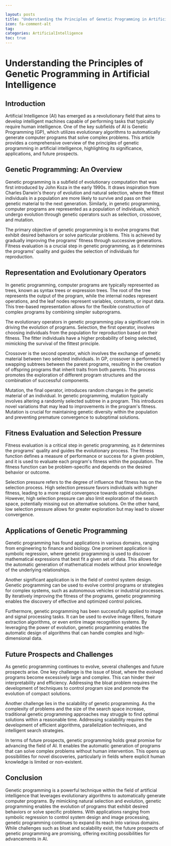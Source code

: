 ```yaml
---

layout: posts
title: "Understanding the Principles of Genetic Programming in Artificial Intelligence"
icon: fa-comment-alt
tag:      
categories: ArtificialIntelligence
toc: true
---
```




# Understanding the Principles of Genetic Programming in Artificial Intelligence

## Introduction

Artificial Intelligence (AI) has emerged as a revolutionary field that aims to develop intelligent machines capable of performing tasks that typically require human intelligence. One of the key subfields of AI is Genetic Programming (GP), which utilizes evolutionary algorithms to automatically generate computer programs that solve complex problems. This article provides a comprehensive overview of the principles of genetic programming in artificial intelligence, highlighting its significance, applications, and future prospects.

## Genetic Programming: An Overview

Genetic programming is a subfield of evolutionary computation that was first introduced by John Koza in the early 1990s. It draws inspiration from Charles Darwin's theory of evolution and natural selection, where the fittest individuals in a population are more likely to survive and pass on their genetic material to the next generation. Similarly, in genetic programming, computer programs are represented as a population of individuals, which undergo evolution through genetic operators such as selection, crossover, and mutation.

The primary objective of genetic programming is to evolve programs that exhibit desired behaviors or solve particular problems. This is achieved by gradually improving the programs' fitness through successive generations. Fitness evaluation is a crucial step in genetic programming, as it determines the programs' quality and guides the selection of individuals for reproduction.

## Representation and Evolutionary Operators

In genetic programming, computer programs are typically represented as trees, known as syntax trees or expression trees. The root of the tree represents the output of the program, while the internal nodes represent operations, and the leaf nodes represent variables, constants, or input data. This tree-based representation allows for the flexible construction of complex programs by combining simpler subprograms.

The evolutionary operators in genetic programming play a significant role in driving the evolution of programs. Selection, the first operator, involves choosing individuals from the population for reproduction based on their fitness. The fitter individuals have a higher probability of being selected, mimicking the survival of the fittest principle.

Crossover is the second operator, which involves the exchange of genetic material between two selected individuals. In GP, crossover is performed by swapping subtrees between the parent programs, resulting in the creation of offspring programs that inherit traits from both parents. This process promotes the exploration of different program structures and the combination of successful components.

Mutation, the final operator, introduces random changes in the genetic material of an individual. In genetic programming, mutation typically involves altering a randomly selected subtree in a program. This introduces novel variations that may lead to improvements in the program's fitness. Mutation is crucial for maintaining genetic diversity within the population and preventing premature convergence to suboptimal solutions.

## Fitness Evaluation and Selection Pressure

Fitness evaluation is a critical step in genetic programming, as it determines the programs' quality and guides the evolutionary process. The fitness function defines a measure of performance or success for a given problem, and it is used to evaluate each program's fitness within the population. The fitness function can be problem-specific and depends on the desired behavior or outcome.

Selection pressure refers to the degree of influence that fitness has on the selection process. High selection pressure favors individuals with higher fitness, leading to a more rapid convergence towards optimal solutions. However, high selection pressure can also limit exploration of the search space, potentially missing out on alternative solutions. On the other hand, low selection pressure allows for greater exploration but may lead to slower convergence.

## Applications of Genetic Programming

Genetic programming has found applications in various domains, ranging from engineering to finance and biology. One prominent application is symbolic regression, where genetic programming is used to discover mathematical expressions that best fit a given set of data. This allows for the automatic generation of mathematical models without prior knowledge of the underlying relationships.

Another significant application is in the field of control system design. Genetic programming can be used to evolve control programs or strategies for complex systems, such as autonomous vehicles or industrial processes. By iteratively improving the fitness of the programs, genetic programming enables the discovery of effective and optimized control policies.

Furthermore, genetic programming has been successfully applied to image and signal processing tasks. It can be used to evolve image filters, feature extraction algorithms, or even entire image recognition systems. By leveraging the power of evolution, genetic programming enables the automatic design of algorithms that can handle complex and high-dimensional data.

## Future Prospects and Challenges

As genetic programming continues to evolve, several challenges and future prospects arise. One key challenge is the issue of bloat, where the evolved programs become excessively large and complex. This can hinder their interpretability and efficiency. Addressing the bloat problem requires the development of techniques to control program size and promote the evolution of compact solutions.

Another challenge lies in the scalability of genetic programming. As the complexity of problems and the size of the search space increase, traditional genetic programming approaches may struggle to find optimal solutions within a reasonable time. Addressing scalability requires the development of efficient algorithms, parallelization techniques, and intelligent search strategies.

In terms of future prospects, genetic programming holds great promise for advancing the field of AI. It enables the automatic generation of programs that can solve complex problems without human intervention. This opens up possibilities for novel discoveries, particularly in fields where explicit human knowledge is limited or non-existent.

## Conclusion

Genetic programming is a powerful technique within the field of artificial intelligence that leverages evolutionary algorithms to automatically generate computer programs. By mimicking natural selection and evolution, genetic programming enables the evolution of programs that exhibit desired behaviors or solve specific problems. With applications ranging from symbolic regression to control system design and image processing, genetic programming continues to expand its reach into various domains. While challenges such as bloat and scalability exist, the future prospects of genetic programming are promising, offering exciting possibilities for advancements in AI.